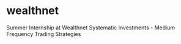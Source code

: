 # wealthnet
Summer Internship at Wealthnet Systematic Investments - Medium Frequency Trading Strategies
